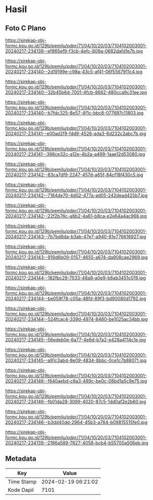# Hasil

## Foto C Plano

https://sirekap-obj-formc.kpu.go.id/129b/pemilu/pdpr/71/04/10/20/03/7104102003001-20240217-234138--ef865ef9-f3cb-4efc-809a-0682dafd1e7b.jpg

https://sirekap-obj-formc.kpu.go.id/129b/pemilu/pdpr/71/04/10/20/03/7104102003001-20240217-234140--2d19199e-c98a-43c5-af41-06f5567911c4.jpg

https://sirekap-obj-formc.kpu.go.id/129b/pemilu/pdpr/71/04/10/20/03/7104102003001-20240217-234140--32b45b6d-7001-4fcb-8662-480cca9c31ee.jpg

https://sirekap-obj-formc.kpu.go.id/129b/pemilu/pdpr/71/04/10/20/03/7104102003001-20240217-234140--b7fdc325-8e57-4f1c-bbc8-077697c11803.jpg

https://sirekap-obj-formc.kpu.go.id/129b/pemilu/pdpr/71/04/10/20/03/7104102003001-20240217-234141--e00ad2f9-fdd9-4526-ada3-6d232c2abc7b.jpg

https://sirekap-obj-formc.kpu.go.id/129b/pemilu/pdpr/71/04/10/20/03/7104102003001-20240217-234141--366ce32c-a12e-4b2a-a499-1aae12d53080.jpg

https://sirekap-obj-formc.kpu.go.id/129b/pemilu/pdpr/71/04/10/20/03/7104102003001-20240217-234142--83ca7df9-2247-457d-a65f-84cf18f430c5.jpg

https://sirekap-obj-formc.kpu.go.id/129b/pemilu/pdpr/71/04/10/20/03/7104102003001-20240217-234142--7184de70-4d02-477a-ad05-242dead425b7.jpg

https://sirekap-obj-formc.kpu.go.id/129b/pemilu/pdpr/71/04/10/20/03/7104102003001-20240217-234142--22f2b76c-a6b2-4a81-b8ca-e2e64a4ac966.jpg

https://sirekap-obj-formc.kpu.go.id/129b/pemilu/pdpr/71/04/10/20/03/7104102003001-20240217-234143--7b7bd6da-b3ab-47e7-a940-81e776616927.jpg

https://sirekap-obj-formc.kpu.go.id/129b/pemilu/pdpr/71/04/10/20/03/7104102003001-20240217-234143--919d6b09-0157-4655-a674-da908cae2969.jpg

https://sirekap-obj-formc.kpu.go.id/129b/pemilu/pdpr/71/04/10/20/03/7104102003001-20240217-234144--182fbc29-7533-48a9-a0e9-b6ab3451c019.jpg

https://sirekap-obj-formc.kpu.go.id/129b/pemilu/pdpr/71/04/10/20/03/7104102003001-20240217-234144--be059f78-c05a-48fd-89f3-bd90080d1792.jpg

https://sirekap-obj-formc.kpu.go.id/129b/pemilu/pdpr/71/04/10/20/03/7104102003001-20240217-234144--524fcac4-339d-4974-8480-be1025ac34bb.jpg

https://sirekap-obj-formc.kpu.go.id/129b/pemilu/pdpr/71/04/10/20/03/7104102003001-20240217-234145--56edeb0e-6a77-4e6d-b7a2-e428a4114c1e.jpg

https://sirekap-obj-formc.kpu.go.id/129b/pemilu/pdpr/71/04/10/20/03/7104102003001-20240217-234145--a91c3abd-8e09-4834-8bbc-0ce1c7b88071.jpg

https://sirekap-obj-formc.kpu.go.id/129b/pemilu/pdpr/71/04/10/20/03/7104102003001-20240217-234146--f640aebd-c8a3-489c-be0c-08bd1a5c9e75.jpg

https://sirekap-obj-formc.kpu.go.id/129b/pemilu/pdpr/71/04/10/20/03/7104102003001-20240217-234146--fb01da28-3099-4020-87c5-1dd0af2e2b60.jpg

https://sirekap-obj-formc.kpu.go.id/129b/pemilu/pdpr/71/04/10/20/03/7104102003001-20240217-234146--b3dd40dd-2964-45b3-a764-b09815515fe0.jpg

https://sirekap-obj-formc.kpu.go.id/129b/pemilu/pdpr/71/04/10/20/03/7104102003001-20240217-234139--2186a589-7627-4058-bcb4-b55700a506eb.jpg


## Metadata

| Key        | Value               |
| ---------- | ------------------- |
| Time Stamp | 2024-02-19 06:21:02 |
| Kode Dapil | 7101                |



